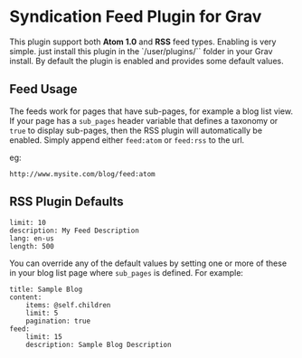 # Syndication Feed Plugin for Grav

This plugin support both __Atom 1.0__ and __RSS__ feed types. Enabling is very simple. just install this plugin in the `/user/plugins/`` folder in your Grav install. By default the plugin is enabled and provides some default values.

## Feed Usage

The feeds work for pages that have sub-pages, for example a blog list view. If your page has a `sub_pages` header variable that defines a taxonomy or `true` to display sub-pages, then the RSS plugin will automatically be enabled. Simply append either `feed:atom` or `feed:rss` to the url.

eg:

```
http://www.mysite.com/blog/feed:atom
```

## RSS Plugin Defaults

```
limit: 10
description: My Feed Description
lang: en-us
length: 500
```

You can override any of the default values by setting one or more of these in your blog list page where `sub_pages` is defined. For example:

```
title: Sample Blog
content:
    items: @self.children
    limit: 5
    pagination: true
feed:
    limit: 15
    description: Sample Blog Description
```
